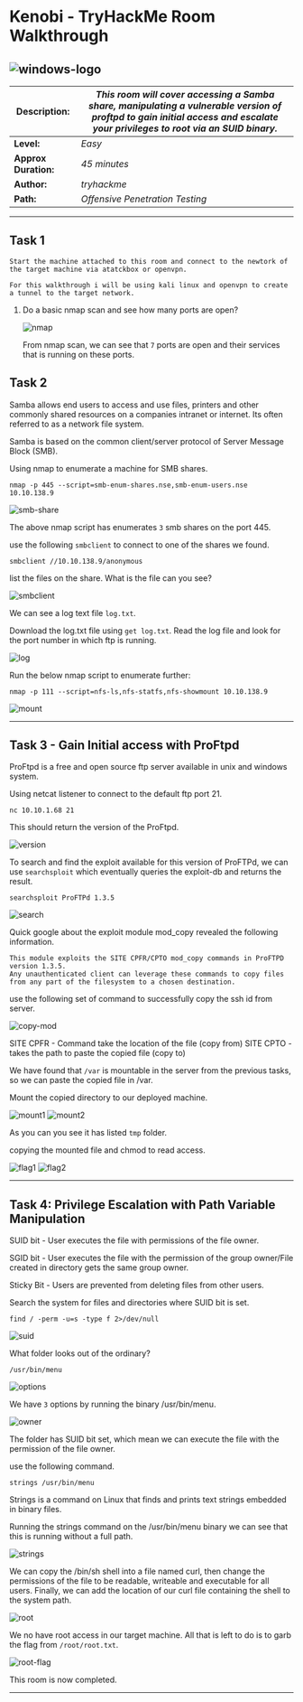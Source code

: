 # Kenobi - TryHackMe Room Walkthrough

![windows-logo](img/logo.png)
---

| **Description:**  | _This room will cover accessing a Samba share, manipulating a vulnerable version of proftpd to gain initial access and escalate your privileges to root via an SUID binary._ |
| ------------- | ------------- |
| **Level:**  | _Easy_   |
| **Approx Duration:**  | _45 minutes_  |
| **Author:**  | _tryhackme_  |
| **Path:**  | _Offensive Penetration Testing_  |

---

## Task 1

    Start the machine attached to this room and connect to the newtork of the target machine via atatckbox or openvpn.

    For this walkthrough i will be using kali linux and openvpn to create a tunnel to the target network.

1. Do a basic nmap scan and see how many ports are open?

    ![nmap](img/nmap.png)

    From nmap scan, we can see that `7` ports are open and their services that is running on these ports.


## Task 2

Samba allows end users to access and use files, printers and other commonly shared resources on a companies intranet or internet. Its often referred to as a network file system.

Samba is based on the common client/server protocol of Server Message Block (SMB).

Using nmap to enumerate a machine for SMB shares.

`nmap -p 445 --script=smb-enum-shares.nse,smb-enum-users.nse 10.10.138.9`

![smb-share](img/enum-shares.png)

The above nmap script has enumerates `3` smb shares on the port 445.

use the following `smbclient` to connect to one of the shares we found.

```
smbclient //10.10.138.9/anonymous
```

list the files on the share. What is the file can you see?

![smbclient](img/smbclient.png)

We can see a log text file `log.txt`.

Download the log.txt file using `get log.txt`. Read the log file and look for the port number in which ftp is running.

![log](img/log-file.png)

Run the below nmap script to enumerate further:

```
nmap -p 111 --script=nfs-ls,nfs-statfs,nfs-showmount 10.10.138.9
```

![mount](img/mount.png)

---

## Task 3 - Gain Initial access with ProFtpd

ProFtpd is a free and open source ftp server available in unix and windows system. 

Using netcat listener to connect to the default ftp port 21.

```
nc 10.10.1.68 21
```

This should return the version of the ProFtpd.

![version](img/version.png)

To search and find the exploit available for this version of ProFTPd, we can use `searchsploit` which eventually queries the exploit-db and returns the result.

```
searchsploit ProFTPd 1.3.5
```

![search](img/search.png)


Quick google about the exploit module mod_copy revealed the following information.


    This module exploits the SITE CPFR/CPTO mod_copy commands in ProFTPD version 1.3.5.
    Any unauthenticated client can leverage these commands to copy files from any part of the filesystem to a chosen destination.

use the following set of command to successfully copy the ssh id from server.

![copy-mod](img/mod-copy.png)

SITE CPFR - Command take the location of the file (copy from)
SITE CPTO - takes the path to paste the copied file (copy to)

We have found that `/var` is mountable in the server from the previous tasks, so we can paste the copied file in /var.

Mount the copied directory to our deployed machine.

![mount1](img/mount1.png)
![mount2](img/mount2.png)


As you can you see it has listed `tmp` folder.

copying the mounted file and chmod to read access.

![flag1](img/flag1.png)
![flag2](img/flag2.png)

---

## Task 4: Privilege Escalation with Path Variable Manipulation

SUID bit - User executes the file with permissions of the file owner.

SGID bit - User executes the file with the permission of the group owner/File created in directory gets the same group owner.

Sticky Bit - Users are prevented from deleting files from other users.


Search the system for files and directories where SUID bit is set.

```
find / -perm -u=s -type f 2>/dev/null
```

![suid](img/suid.png)

What folder looks out of the ordinary?

`/usr/bin/menu`

![options](img/options.png)

We have `3` options by running the binary /usr/bin/menu.

![owner](img/owner.png)

The folder has SUID bit set, which mean we can execute the file with the permission of the file owner.

use the following command.

```
strings /usr/bin/menu
```

Strings is a command on Linux that finds and prints text strings embedded in binary files.

Running the strings command on the /usr/bin/menu binary we can see that this is running without a full path.

![strings](img/strings.png)

We can copy the /bin/sh shell into a file named curl, then change the permissions of the file to be readable, writeable and executable for all users. Finally, we can add the location of our curl file containing the shell to the system path.

![root](img/root.png)

We no have root access in our target machine. All that is left to do is to garb the flag from `/root/root.txt`.

![root-flag](img/root-flag.png)

This room is now completed.

---